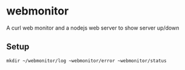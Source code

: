 # webmonitor
A curl web monitor and a nodejs web server to show server up/down

## Setup
`mkdir ~/webmonitor/log ~webmonitor/error ~webmonitor/status`

